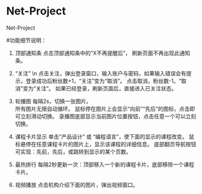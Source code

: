 # Net-Project
Net-Project

#功能细节说明：

  1. 顶部通知条
        点击顶部通知条中的“X不再提醒后”， 刷新页面不再出现此通知条。

  2. “关注” \n
        点击关注，弹出登录窗口，输入账户与密码，如果输入错误会有提示，登录成功后粉丝数+1，“关注”变为“取消”。
        点击取消，粉丝数-1。“取消”变为“关注”。
        如果已经登录，刷新页面后，直接进入已关注状态。

  3. 轮播图
        每隔2s，切换一张图片。  
        所有图片无限自动循环。
        鼠标停在图片上会显示“向前”“先后”的图标，点击即可立刻滑动切换。
        录播图底部显示当前图片位置按钮，点击任意一个可以立刻切换。

  4. 课程卡片显示
        单击“产品设计” 或 “编程语言”，使下面的显示的课程改变。
        鼠标悬停在任意课程卡片的图片上，显示该课程的详细信息。
        底部翻页导航按钮可实现：先前，先后，或跳转到显示的某个页数。

  5. 最热排行
        每隔2秒更新一次：顶部移入一个新的课程卡片，底部移除一个课程卡片。

  6. 视频播放
        点击机构介绍下面的图片，弹出视频窗口。
